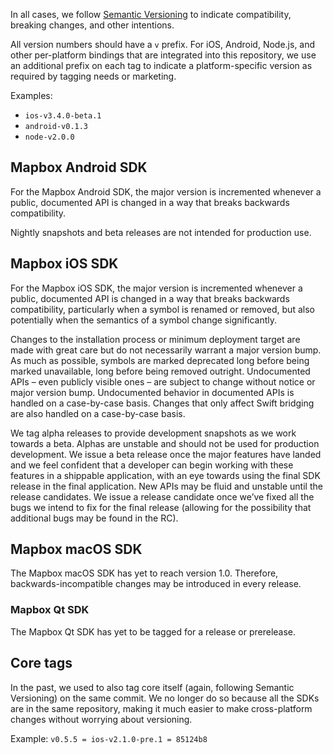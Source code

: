 In all cases, we follow [Semantic Versioning](http://semver.org) to indicate compatibility, breaking changes, and other intentions. 

All version numbers should have a `v` prefix. For iOS, Android, Node.js, and other per-platform bindings that are integrated into this repository, we use an additional prefix on each tag to indicate a platform-specific version as required by tagging needs or marketing.

Examples:

- `ios-v3.4.0-beta.1`
- `android-v0.1.3`
- `node-v2.0.0`

## Mapbox Android SDK

For the Mapbox Android SDK, the major version is incremented whenever a public, documented API is changed in a way that breaks backwards compatibility.

Nightly snapshots and beta releases are not intended for production use.

## Mapbox iOS SDK

For the Mapbox iOS SDK, the major version is incremented whenever a public, documented API is changed in a way that breaks backwards compatibility, particularly when a symbol is renamed or removed, but also potentially when the semantics of a symbol change significantly.

Changes to the installation process or minimum deployment target are made with great care but do not necessarily warrant a major version bump. As much as possible, symbols are marked deprecated long before being marked unavailable, long before being removed outright. Undocumented APIs – even publicly visible ones – are subject to change without notice or major version bump. Undocumented behavior in documented APIs is handled on a case-by-case basis. Changes that only affect Swift bridging are also handled on a case-by-case basis.

We tag alpha releases to provide development snapshots as we work towards a beta. Alphas are unstable and should not be used for production development. We issue a beta release once the major features have landed and we feel confident that a developer can begin working with these features in a shippable application, with an eye towards using the final SDK release in the final application. New APIs may be fluid and unstable until the release candidates. We issue a release candidate once we’ve fixed all the bugs we intend to fix for the final release (allowing for the possibility that additional bugs may be found in the RC).

## Mapbox macOS SDK

The Mapbox macOS SDK has yet to reach version 1.0. Therefore, backwards-incompatible changes may be introduced in every release.

### Mapbox Qt SDK

The Mapbox Qt SDK has yet to be tagged for a release or prerelease.

## Core tags

In the past, we used to also tag core itself (again, following Semantic Versioning) on the same commit. We no longer do so because all the SDKs are in the same repository, making it much easier to make cross-platform changes without worrying about versioning.

Example: `v0.5.5 = ios-v2.1.0-pre.1 = 85124b8`